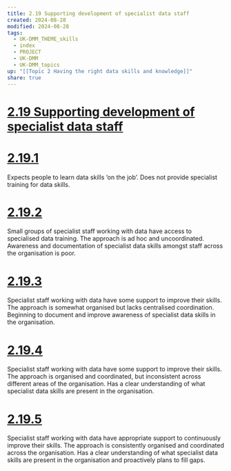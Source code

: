```yaml
---
title: 2.19 Supporting development of specialist data staff
created: 2024-08-28
modified: 2024-08-28
tags:
  - UK-DMM_THEME_skills
  - index
  - PROJECT
  - UK-DMM
  - UK-DMM_topics
up: "[[Topic 2 Having the right data skills and knowledge]]"
share: true
---
```

# [2.19 Supporting development of specialist data staff](2.19%20Supporting%20development%20of%20specialist%20data%20staff.md)
# [2.19.1](2.19.1.md)

Expects people to learn data skills ‘on the job’. Does not provide specialist training for data skills.

# [2.19.2](2.19.2.md)

Small groups of specialist staff working with data have access to specialised data training. The approach is ad hoc and uncoordinated. Awareness and documentation of specialist data skills amongst staff across the organisation is poor.

# [2.19.3](2.19.3.md)

Specialist staff working with data have some support to improve their skills. The approach is somewhat organised but lacks centralised coordination. Beginning to document and improve awareness of specialist data skills in the organisation.

# [2.19.4](2.19.4.md)

Specialist staff working with data have some support to improve their skills. The approach is organised and coordinated, but inconsistent across different areas of the organisation. Has a clear understanding of what specialist data skills are present in the organisation.

# [2.19.5](2.19.5.md)

Specialist staff working with data have appropriate support to continuously improve their skills. The approach is consistently organised and coordinated across the organisation. Has a clear understanding of what specialist data skills are present in the organisation and proactively plans to fill gaps.
